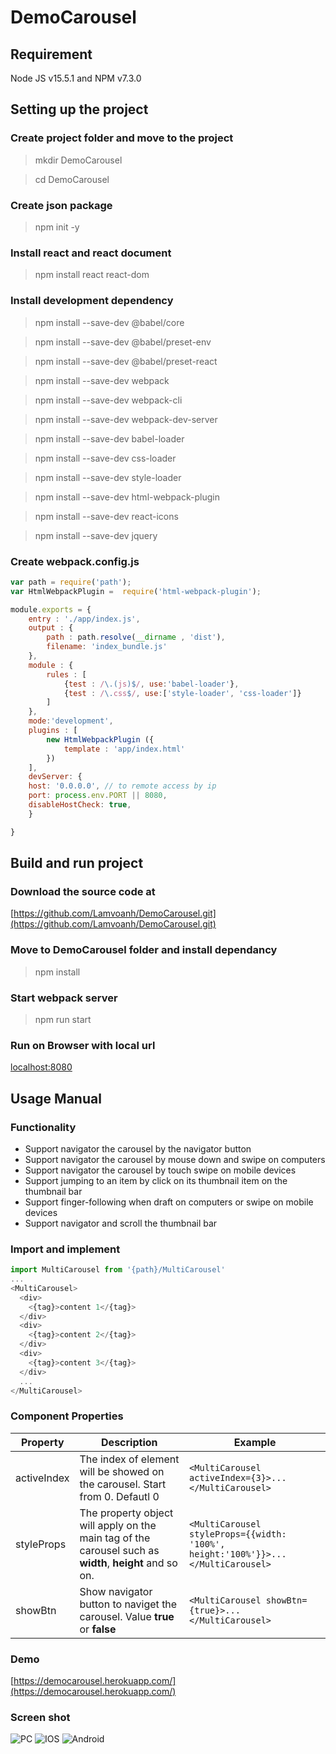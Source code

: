 # DemoCarousel

## Requirement
Node JS v15.5.1 and NPM v7.3.0

## Setting up the project

### Create project folder and move to the project
> mkdir DemoCarousel

> cd DemoCarousel

### Create json package
> npm init -y

### Install react and react document
> npm install react react-dom

### Install development dependency
> npm install --save-dev @babel/core

> npm install --save-dev @babel/preset-env

> npm install --save-dev @babel/preset-react

> npm install --save-dev webpack

> npm install --save-dev webpack-cli

> npm install --save-dev webpack-dev-server

> npm install --save-dev babel-loader

> npm install --save-dev css-loader

> npm install --save-dev style-loader

> npm install --save-dev html-webpack-plugin

> npm install --save-dev react-icons

> npm install --save-dev jquery

### Create webpack.config.js
```javascript
var path = require('path');
var HtmlWebpackPlugin =  require('html-webpack-plugin');

module.exports = {
    entry : './app/index.js',
    output : {
        path : path.resolve(__dirname , 'dist'),
        filename: 'index_bundle.js'
    },
    module : {
        rules : [
            {test : /\.(js)$/, use:'babel-loader'},
            {test : /\.css$/, use:['style-loader', 'css-loader']}
        ]
    },
    mode:'development',
    plugins : [
        new HtmlWebpackPlugin ({
            template : 'app/index.html'
        })
    ],
    devServer: {
    host: '0.0.0.0', // to remote access by ip
    port: process.env.PORT || 8080,
    disableHostCheck: true,
    }

}
````

## Build and run project


### Download the source code at
[https://github.com/Lamvoanh/DemoCarousel.git](https://github.com/Lamvoanh/DemoCarousel.git)

### Move to DemoCarousel folder and install dependancy
> npm install

### Start webpack server
> npm run start

### Run on Browser with local url
[localhost:8080](localhost:8080)

## Usage Manual

### Functionality
- Support navigator the carousel by the navigator button
- Support navigator the carousel by mouse down and swipe on computers
- Support navigator the carousel by touch swipe on mobile devices
- Support jumping to an item by click on its thumbnail item on the thumbnail bar
- Support finger-following when draft on computers or swipe on mobile devices
- Support navigator and scroll the thumbnail bar

### Import and implement
```javascript
import MultiCarousel from '{path}/MultiCarousel'
...
<MultiCarousel>
  <div>
    <{tag}>content 1</{tag}>
  </div>
  <div>
    <{tag}>content 2</{tag}>
  </div>
  <div>
    <{tag}>content 3</{tag}>
  </div>
  ...
</MultiCarousel>
```
### Component Properties
| Property      | Description   | Example   |
| - | - | -- |
| activeIndex   | The index of element will be showed on the carousel. Start from 0. Defautl 0 | ```<MultiCarousel activeIndex={3}>...</MultiCarousel>``` |
| styleProps    | The property object will apply on the main tag of the carousel such as **width**, **height** and so on.    | ```<MultiCarousel styleProps={{width: '100%', height:'100%'}}>...</MultiCarousel> ```|
| showBtn   | Show navigator button to naviget the carousel. Value **true** or **false** | ```<MultiCarousel showBtn={true}>...</MultiCarousel>``` |

### Demo
[https://democarousel.herokuapp.com/](https://democarousel.herokuapp.com/)

### Screen shot
![PC](https://user-images.githubusercontent.com/42895365/103852633-5f8f2a80-5100-11eb-9b28-8c3329ef6c8d.png)
![IOS](https://user-images.githubusercontent.com/42895365/103852914-08d62080-5101-11eb-9d8c-3578f9c11062.jpg)
![Android](https://user-images.githubusercontent.com/42895365/103853374-02947400-5102-11eb-8b82-ac7ffef06215.png)
